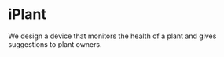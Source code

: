 # iPlant
We design a device that monitors the health of a plant and gives suggestions to plant owners. 
